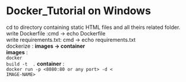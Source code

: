 # Docker_Tutorial on Windows
cd to directory containing static HTML files and all theirs related folder.<br>
write Dockerfile :cmd -> echo Dockerfile <br>
write requirements.txt: cmd -> echo requirements.txt <br>
dockerize : <b>images -> container </b><br>
<b>images</b> : <br>
<code>docker build -t <IMAGE-NAME> .<OR a folder directory></code>
<b>container</b> : <br>
<code>docker run -p <8080:80 or any port> -d < IMAGE-NAME></code>

